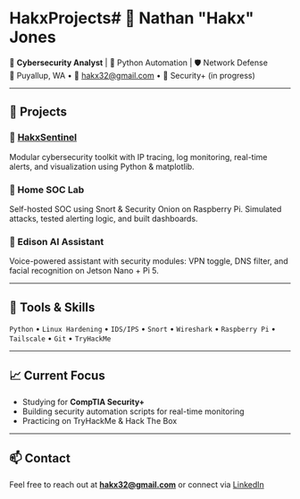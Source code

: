 # HakxProjects# 👋 Nathan "Hakx" Jones

🎯 **Cybersecurity Analyst** | 🐍 Python Automation | 🛡️ Network Defense  
📍 Puyallup, WA • 📧 hakx32@gmail.com • 📜 Security+ (in progress)

---

## 🔧 Projects

### 🔹 [HakxSentinel](https://github.com/HakxProjects/HakxSentinel)
Modular cybersecurity toolkit with IP tracing, log monitoring, real-time alerts, and visualization using Python & matplotlib.

### 🔹 Home SOC Lab
Self-hosted SOC using Snort & Security Onion on Raspberry Pi. Simulated attacks, tested alerting logic, and built dashboards.

### 🔹 Edison AI Assistant
Voice-powered assistant with security modules: VPN toggle, DNS filter, and facial recognition on Jetson Nano + Pi 5.

---

## 🧠 Tools & Skills
`Python` • `Linux Hardening` • `IDS/IPS` • `Snort` • `Wireshark` • `Raspberry Pi` • `Tailscale` • `Git` • `TryHackMe`

---

## 📈 Current Focus
- Studying for **CompTIA Security+**
- Building security automation scripts for real-time monitoring
- Practicing on TryHackMe & Hack The Box

---

## 📫 Contact
Feel free to reach out at **hakx32@gmail.com** or connect via [LinkedIn](https://linkedin.com/in/hakx)
